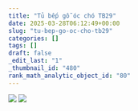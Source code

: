 ```yaml
---
title: "Tủ bếp gỗ óc chó TB29"
date: 2025-03-28T06:12:49+00:00
slug: "tu-bep-go-oc-cho-tb29"
categories: []
tags: []
draft: false
_edit_last: "1"
_thumbnail_id: "480"
rank_math_analytic_object_id: "80"
---
```

![](https://romax.vn/wp-content/uploads/2025/03/tu-bep-go-oc-cho-tb29-1-1280x726.webp) ![](https://romax.vn/wp-content/uploads/2025/03/tu-bep-go-oc-cho-tb29-2-1280x726.webp)